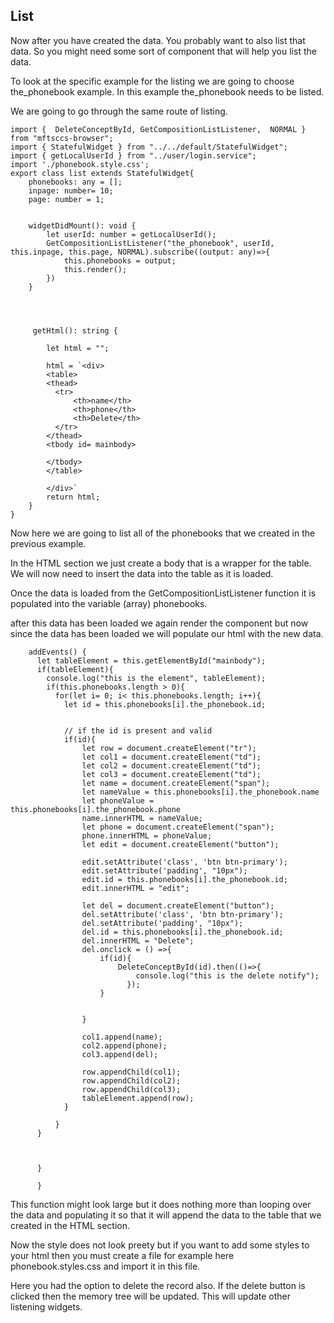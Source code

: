 ## List



Now after you have created the data. You probably want to also list that data. So you might need some sort of component that will help you list the data.

To look at the specific example for the listing we are going to choose the_phonebook example. In this example the_phonebook  needs to be listed.

We are going to go through the same route of listing.

```
import {  DeleteConceptById, GetCompositionListListener,  NORMAL } from "mftsccs-browser";
import { StatefulWidget } from "../../default/StatefulWidget";
import { getLocalUserId } from "../user/login.service";
import './phonebook.style.css';
export class list extends StatefulWidget{
    phonebooks: any = [];
    inpage: number= 10;
    page: number = 1;


    widgetDidMount(): void {
        let userId: number = getLocalUserId();
        GetCompositionListListener("the_phonebook", userId, this.inpage, this.page, NORMAL).subscribe((output: any)=>{
            this.phonebooks = output;
            this.render();
        })
    }




     getHtml(): string {

        let html = "";

        html = `<div>
        <table>
        <thead>
          <tr>
              <th>name</th>
              <th>phone</th>
              <th>Delete</th>
          </tr>
        </thead>
        <tbody id= mainbody>

        </tbody>
        </table>
        
        </div>`
        return html;
    }
}
```

Now here we are going to list all of the phonebooks that we created in the previous example. 

In the HTML section we just create a body that is a wrapper for the table. We will now need to insert the data into the table as it is loaded.

Once the data is loaded from the GetCompositionListListener function it is populated into the variable (array) phonebooks.

after this data has been loaded we again render the component but now since the data has been loaded we will populate our html with the new data.

```
    addEvents() {
      let tableElement = this.getElementById("mainbody");
      if(tableElement){
        console.log("this is the element", tableElement);
        if(this.phonebooks.length > 0){
          for(let i= 0; i< this.phonebooks.length; i++){
            let id = this.phonebooks[i].the_phonebook.id;


            // if the id is present and valid
            if(id){
                let row = document.createElement("tr");
                let col1 = document.createElement("td");
                let col2 = document.createElement("td");
                let col3 = document.createElement("td");
                let name = document.createElement("span");
                let nameValue = this.phonebooks[i].the_phonebook.name
                let phoneValue = this.phonebooks[i].the_phonebook.phone
                name.innerHTML = nameValue;
                let phone = document.createElement("span");
                phone.innerHTML = phoneValue;
                let edit = document.createElement("button");
      
                edit.setAttribute('class', 'btn btn-primary');
                edit.setAttribute('padding', "10px");
                edit.id = this.phonebooks[i].the_phonebook.id;
                edit.innerHTML = "edit";
      
                let del = document.createElement("button");
                del.setAttribute('class', 'btn btn-primary');
                del.setAttribute('padding', "10px");
                del.id = this.phonebooks[i].the_phonebook.id;
                del.innerHTML = "Delete";
                del.onclick = () =>{
                    if(id){
                        DeleteConceptById(id).then(()=>{
                            console.log("this is the delete notify");
                          });
                    }
    
      
                }

                col1.append(name);
                col2.append(phone);
                col3.append(del);
      
                row.appendChild(col1);
                row.appendChild(col2);
                row.appendChild(col3);
                tableElement.append(row);
            }
            
          }
      }



      }

      }
```



This function might look large but it does nothing more than looping over the data and populating it so that it will append the data to the table that we created in the HTML section.



Now the style does not look preety but if you want to add some styles to your html then you must create a file for example here phonebook.styles.css and import it in this file.

Here you had the option to delete the record also. If the delete button is clicked then the memory tree will be updated. This will update other listening widgets.